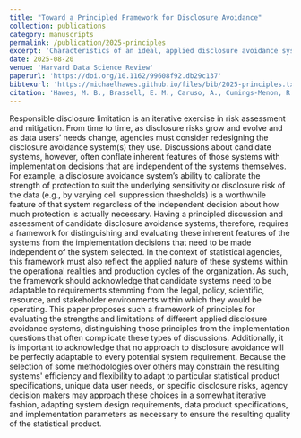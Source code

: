 ```yaml
---
title: "Toward a Principled Framework for Disclosure Avoidance"
collection: publications
category: manuscripts
permalink: /publication/2025-principles
excerpt: 'Characteristics of an ideal, applied disclosure avoidance system.'
date: 2025-08-20
venue: 'Harvard Data Science Review'
paperurl: 'https://doi.org/10.1162/99608f92.db29c137'
bibtexurl: 'https://michaelhawes.github.io/files/bib/2025-principles.txt'
citation: 'Hawes, M. B., Brassell, E. M., Caruso, A., Cumings-Menon, R., Devine, J., Dorius, C., Evans, D., Haase, K., Hedrick, M. C., Holan, S. H., Hollingsworth, C. D., Jensen, E. B., Kifer, D., Krause, A., Leclerc, P., Livsey, J., Rodríguez, R. A., Rogers, L. T., Spence, M., … Keller, S. A. (2025). Toward a Principled Framework for Disclosure Avoidance. Harvard Data Science Review. https://doi.org/10.1162/99608f92.db29c137'
---
```


Responsible disclosure limitation is an iterative exercise in risk assessment and mitigation. From time to time, as disclosure risks grow and evolve and as data users’ needs change, agencies must consider redesigning the disclosure avoidance system(s) they use. Discussions about candidate systems, however, often conflate inherent features of those systems with implementation decisions that are independent of the systems themselves. For example, a disclosure avoidance system’s ability to calibrate the strength of protection to suit the underlying sensitivity or disclosure risk of the data (e.g., by varying cell suppression thresholds) is a worthwhile feature of that system regardless of the independent decision about how much protection is actually necessary. Having a principled discussion and assessment of candidate disclosure avoidance systems, therefore, requires a framework for distinguishing and evaluating these inherent features of the systems from the implementation decisions that need to be made independent of the system selected. In the context of statistical agencies, this framework must also reflect the applied nature of these systems within the operational realities and production cycles of the organization. As such, the framework should acknowledge that candidate systems need to be adaptable to requirements stemming from the legal, policy, scientific, resource, and stakeholder environments within which they would be operating. This paper proposes such a framework of principles for evaluating the strengths and limitations of different applied disclosure avoidance systems, distinguishing those principles from the implementation questions that often complicate these types of discussions. Additionally, it is important to acknowledge that no approach to disclosure avoidance will be perfectly adaptable to every potential system requirement. Because the selection of some methodologies over others may constrain the resulting systems' efficiency and flexibility to adapt to particular statistical product specifications, unique data user needs, or specific disclosure risks, agency decision makers may approach these choices in a somewhat iterative fashion, adapting system design requirements, data product specifications, and implementation parameters as necessary to ensure the resulting quality of the statistical product.
